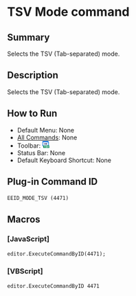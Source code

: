 # TSV Mode command

## Summary

Selects the TSV (Tab-separated) mode.

## Description

Selects the TSV (Tab-separated) mode.

## How to Run

- Default Menu: None
- [All Commands](../tools/all_commands): None
- Toolbar: ![](../../images/tsv.png)
- Status Bar: None
- Default Keyboard Shortcut: None

## Plug-in Command ID

```
EEID_MODE_TSV (4471)
```

## Macros

### \[JavaScript\]

```
editor.ExecuteCommandByID(4471);
```

### \[VBScript\]

```
editor.ExecuteCommandByID 4471
```

